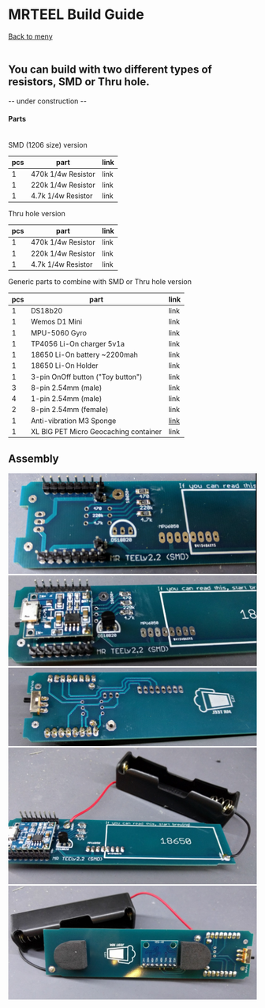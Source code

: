 
# MRTEEL Build Guide
<a href='https://github.com/tedelm/MRTEEL/blob/master/README.md'>Back to meny</a></br></br>

## You can build with two different types of resistors, SMD or Thru hole.

-- under construction --

<h4>Parts</h4>
</br>
SMD (1206 size) version

| pcs | part | link |
| ------------- | ------------- | ------------- |
| 1 | 470k 1/4w Resistor | link |
| 1 | 220k 1/4w  Resistor | link |
| 1 | 4.7k 1/4w  Resistor | link |

Thru hole version

| pcs | part | link |
| ------------- | ------------- | ------------- |
| 1 | 470k 1/4w  Resistor | link |
| 1 | 220k 1/4w  Resistor | link |
| 1 | 4.7k 1/4w  Resistor | link |

Generic parts to combine with SMD or Thru hole version

| pcs | part | link |
| ------------- | ------------- | ------------- |
| 1 | DS18b20 | link |
| 1 | Wemos D1 Mini | link |
| 1 | MPU-5060 Gyro | link |
| 1 | TP4056 Li-On charger 5v1a | link |
| 1 | 18650 Li-On battery ~2200mah| link |
| 1 | 18650 Li-On Holder | link |
| 1 | 3-pin OnOff button ("Toy button") | link |
| 3 | 8-pin 2.54mm (male) | link |
| 4 | 1-pin 2.54mm (male) | link |
| 2 | 8-pin 2.54mm (female) | link |
| 1 | Anti-vibration M3 Sponge | <a href='https://www.banggood.com/Realacc-50PCS-Landing-Skid-Gear-Frame-Anti-vibration-M3-Sponge-for-ZMR250-QAV250-210-RC-Multirotor-p-1081168.html?rmmds=myorder&ID=224&cur_warehouse=CN'>link</a> |
| 1 | XL BIG PET Micro Geocaching container | link |



<h2>Assembly</h2>
<img src='IMG/PDB_v2.2_front.PNG'>
<img src='IMG/PDB_v2.2_front2.PNG'>
<img src='IMG/PDB_v2.2_back.PNG'>
<img src='IMG/PDB_v2.2_front3.PNG'>
<img src='IMG/PDB_v2.2_back2.PNG'>





